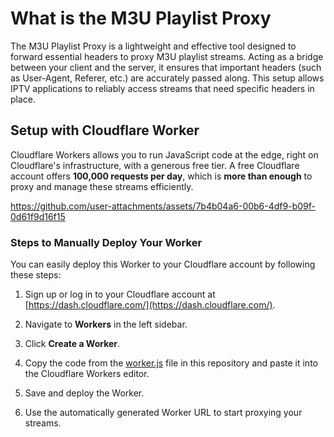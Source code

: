 # What is the M3U Playlist Proxy

The M3U Playlist Proxy is a lightweight and effective tool designed to forward essential headers to proxy M3U playlist streams. Acting as a bridge between your client and the server, it ensures that important headers (such as User-Agent, Referer, etc.) are accurately passed along. This setup allows IPTV applications to reliably access streams that need specific headers in place.

## Setup with Cloudflare Worker

Cloudflare Workers allows you to run JavaScript code at the edge, right on Cloudflare's infrastructure, with a generous free tier. A free Cloudflare account offers **100,000 requests per day**, which is **more than enough** to proxy and manage these streams efficiently.

https://github.com/user-attachments/assets/7b4b04a6-00b6-4df9-b09f-0d61f9d16f15

### Steps to Manually Deploy Your Worker

You can easily deploy this Worker to your Cloudflare account by following these steps:

1. Sign up or log in to your Cloudflare account at [https://dash.cloudflare.com/](https://dash.cloudflare.com/).

2. Navigate to **Workers** in the left sidebar.

3. Click **Create a Worker**.

4. Copy the code from the [worker.js](https://github.com/dtankdempse/m3u-playlist-proxy/blob/main/cloudflare/worker.js) file in this repository and paste it into the Cloudflare Workers editor.

5. Save and deploy the Worker.

6. Use the automatically generated Worker URL to start proxying your streams.
